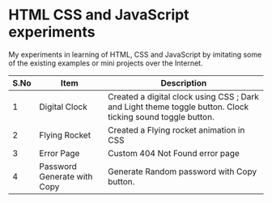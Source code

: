 # HTML CSS and JavaScript experiments

My experiments in learning of HTML, CSS and JavaScript by imitating some of the existing examples or mini projects over the Internet.

| S.No | Item                        | Description                                                  |
| ---- | --------------------------- | ------------------------------------------------------------ |
| 1    | Digital Clock               | Created a digital clock using CSS ; Dark and Light theme toggle button. Clock ticking sound toggle button. |
| 2    | Flying Rocket               | Created a Flying rocket animation in CSS                     |
| 3    | Error Page                  | Custom 404 Not Found error page                              |
| 4    | Password Generate with Copy | Generate Random password with Copy button.                   |


